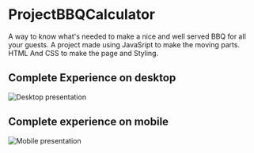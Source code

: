 # ProjectBBQCalculator
A way to know what's needed to make a nice and well served BBQ for all your guests.
A project made using JavaSript to make the moving parts.
HTML And CSS to make the page and Styling.

## Complete Experience on desktop

![Desktop presentation](https://user-images.githubusercontent.com/91792621/143596224-b0f24478-1c1d-452a-bcf3-57c265cb6258.gif)


## Complete experience on mobile
![Mobile presentation](https://user-images.githubusercontent.com/91792621/143596176-b2c8d29c-59d6-4e7a-9f65-3ea32da3a73b.gif)



